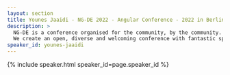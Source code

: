 ```yaml
---
layout: section
title: Younes Jaaidi - NG-DE 2022 - Angular Conference - 2022 in Berlin
description: >
  NG-DE is a conference organised for the community, by the community.
  We create an open, diverse and welcoming conference with fantastic speakers and a warm and friendly environment. 
speaker_id: younes-jaaidi
---
```


{% include speaker.html speaker_id=page.speaker_id %}
